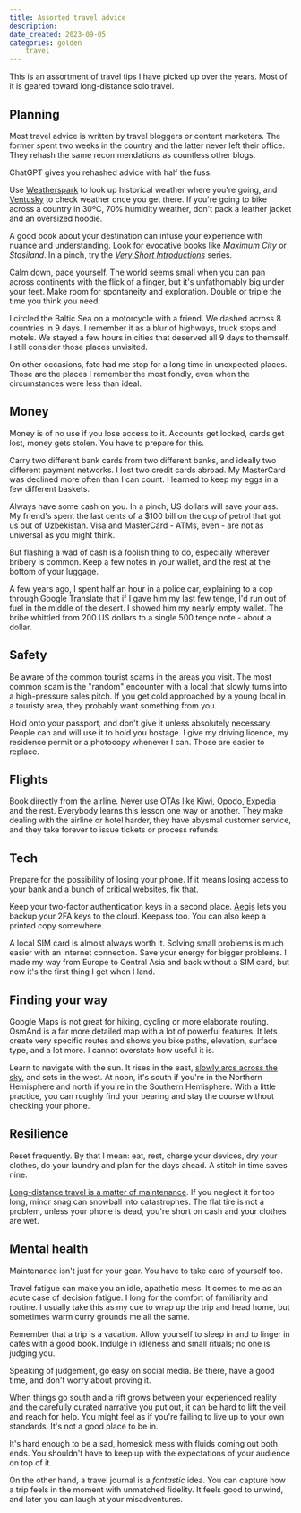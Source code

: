 ```yaml
---
title: Assorted travel advice
description: 
date_created: 2023-09-05
categories: golden
    travel
---
```


This is an assortment of travel tips I have picked up over the years. Most of it is geared toward long-distance solo travel.

## Planning

Most travel advice is written by travel bloggers or content marketers. The former spent two weeks in the country and the latter never left their office. They rehash the same recommendations as countless other blogs.

ChatGPT gives you rehashed advice with half the fuss.

Use [Weatherspark](https://weatherspark.com/) to look up historical weather where you're going, and [Ventusky](https://www.ventusky.com/) to check weather once you get there. If you're going to bike across a country in 30ºC, 70% humidity weather, don't pack a leather jacket and an oversized hoodie.

A good book about your destination can infuse your experience with nuance and understanding. Look for evocative books like *Maximum City* or *Stasiland*. In a pinch, try the *[Very Short Introductions](https://en.wikipedia.org/wiki/Very_Short_Introductions)* series.

Calm down, pace yourself. The world seems small when you can pan across continents with the flick of a finger, but it's unfathomably big under your feet. Make room for spontaneity and exploration. Double or triple the time you think you need.

I circled the Baltic Sea on a motorcycle with a friend. We dashed across 8 countries in 9 days. I remember it as a blur of highways, truck stops and motels. We stayed a few hours in cities that deserved all 9 days to themself. I still consider those places unvisited.

On other occasions, fate had me stop for a long time in unexpected places. Those are the places I remember the most fondly, even when the circumstances were less than ideal.

## Money

Money is of no use if you lose access to it. Accounts get locked, cards get lost, money gets stolen. You have to prepare for this.

Carry two different bank cards from two different banks, and ideally two different payment networks. I lost two credit cards abroad. My MasterCard was declined more often than I can count. I learned to keep my eggs in a few different baskets.

Always have some cash on you. In a pinch, US dollars will save your ass. My friend's spent the last cents of a $100 bill on the cup of petrol that got us out of Uzbekistan. Visa and MasterCard - ATMs, even - are not as universal as you might think.

But flashing a wad of cash is a foolish thing to do, especially wherever bribery is common. Keep a few notes in your wallet, and the rest at the bottom of your luggage.

A few years ago, I spent half an hour in a police car, explaining to a cop through Google Translate that if I gave him my last few tenge, I'd run out of fuel in the middle of the desert. I showed him my nearly empty wallet. The bribe whittled from 200 US dollars to a single 500 tenge note - about a dollar.

## Safety

Be aware of the common tourist scams in the areas you visit. The most common scam is the "random" encounter with a local that slowly turns into a high-pressure sales pitch. If you get cold approached by a young local in a touristy area, they probably want something from you.

Hold onto your passport, and don't give it unless absolutely necessary. People can and will use it to hold you hostage. I give my driving licence, my residence permit or a photocopy whenever I can. Those are easier to replace.

## Flights

Book directly from the airline. Never use OTAs like Kiwi, Opodo, Expedia and the rest. Everybody learns this lesson one way or another. They make dealing with the airline or hotel harder, they have abysmal customer service, and they take forever to issue tickets or process refunds.

## Tech

Prepare for the possibility of losing your phone. If it means losing access to your bank and a bunch of critical websites, fix that.

Keep your two-factor authentication keys in a second place. [Aegis](https://getaegis.app/) lets you backup your 2FA keys to the cloud. Keepass too. You can also keep a printed copy somewhere.

A local SIM card is almost always worth it. Solving small problems is much easier with an internet connection. Save your energy for bigger problems. I made my way from Europe to Central Asia and back without a SIM card, but now it's the first thing I get when I land.

## Finding your way

Google Maps is not great for hiking, cycling or more elaborate routing. OsmAnd is a far more detailed map with a lot of powerful features. It lets create very specific routes and shows you bike paths, elevation, surface type, and a lot more. I cannot overstate how useful it is.

Learn to navigate with the sun. It rises in the east, [slowly arcs across the sky](https://www.youtube.com/watch?v=F95ArVB4Ye0), and sets in the west. At noon, it's south if you're in the Northern Hemisphere and north if you're in the Southern Hemisphere. With a little practice, you can roughly find your bearing and stay the course without checking your phone.

## Resilience

Reset frequently. By that I mean: eat, rest, charge your devices, dry your clothes, do your laundry and plan for the days ahead. A stitch in time saves nine.

[Long-distance travel is a matter of maintenance](/blog/motorcycle-maintenance). If you neglect it for too long, minor snag can snowball into catastrophes. The flat tire is not a problem, unless your phone is dead, you're short on cash and your clothes are wet.

## Mental health

Maintenance isn't just for your gear. You have to take care of yourself too.

Travel fatigue can make you an idle, apathetic mess. It comes to me as an acute case of decision fatigue. I long for the comfort of familiarity and routine. I usually take this as my cue to wrap up the trip and head home, but sometimes warm curry grounds me all the same.

Remember that a trip is a vacation. Allow yourself to sleep in and to linger in cafés with a good book. Indulge in idleness and small rituals; no one is judging you.

Speaking of judgement, go easy on social media. Be there, have a good time, and don't worry about proving it. 

When things go south and a rift grows between your experienced reality and the carefully curated narrative you put out, it can be hard to lift the veil and reach for help. You might feel as if you're failing to live up to your own standards. It's not a good place to be in.

It's hard enough to be a sad, homesick mess with fluids coming out both ends. You shouldn't have to keep up with the expectations of your audience on top of it.

On the other hand, a travel journal is a *fantastic* idea. You can capture how a trip feels in the moment with unmatched fidelity. It feels good to unwind, and later you can laugh at your misadventures.